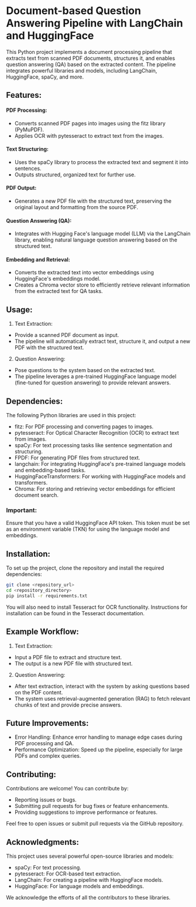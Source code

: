 # Document-based Question Answering Pipeline with LangChain and HuggingFace

This Python project implements a document processing pipeline that extracts text from scanned PDF documents, structures it, and enables question answering (QA) based on the extracted content. The pipeline integrates powerful libraries and models, including LangChain, HuggingFace, spaCy, and more.

## Features:

#### PDF Processing:

- Converts scanned PDF pages into images using the fitz library (PyMuPDF).
- Applies OCR with pytesseract to extract text from the images.

#### Text Structuring:

- Uses the spaCy library to process the extracted text and segment it into sentences.
- Outputs structured, organized text for further use.

#### PDF Output:

- Generates a new PDF file with the structured text, preserving the original layout and formatting from the source PDF.

#### Question Answering (QA):

- Integrates with Hugging Face's language model (LLM) via the LangChain library, enabling natural language question answering based on the structured text.

#### Embedding and Retrieval:

- Converts the extracted text into vector embeddings using HuggingFace's embeddings model.
- Creates a Chroma vector store to efficiently retrieve relevant information from the extracted text for QA tasks.

## Usage:
1. Text Extraction:
- Provide a scanned PDF document as input.
- The pipeline will automatically extract text, structure it, and output a new PDF with the structured text.
2. Question Answering:
- Pose questions to the system based on the extracted text.
- The pipeline leverages a pre-trained HuggingFace language model (fine-tuned for question answering) to provide relevant answers.

## Dependencies:

The following Python libraries are used in this project:

- fitz: For PDF processing and converting pages to images.
- pytesseract: For Optical Character Recognition (OCR) to extract text from images.
- spaCy: For text processing tasks like sentence segmentation and structuring.
- FPDF: For generating PDF files from structured text.
- langchain: For integrating HuggingFace's pre-trained language models and embedding-based tasks.
- HuggingFaceTransformers: For working with HuggingFace models and transformers.
- Chroma: For storing and retrieving vector embeddings for efficient document search.

### Important:

Ensure that you have a valid HuggingFace API token. This token must be set as an environment variable (TKN) for using the language model and embeddings.

## Installation:

To set up the project, clone the repository and install the required dependencies:

```bash
git clone <repository_url>
cd <repository_directory>
pip install -r requirements.txt
```

You will also need to install Tesseract for OCR functionality. Instructions for installation can be found in the Tesseract documentation.

## Example Workflow:

1. Text Extraction:

- Input a PDF file to extract and structure text.
- The output is a new PDF file with structured text.

2. Question Answering:

- After text extraction, interact with the system by asking questions based on the PDF content.
- The system uses retrieval-augmented generation (RAG) to fetch relevant chunks of text and provide precise answers.

## Future Improvements:

- Error Handling: Enhance error handling to manage edge cases during PDF processing and QA.
- Performance Optimization: Speed up the pipeline, especially for large PDFs and complex queries.

## Contributing:

Contributions are welcome! You can contribute by:

- Reporting issues or bugs.
- Submitting pull requests for bug fixes or feature enhancements.
- Providing suggestions to improve performance or features.

Feel free to open issues or submit pull requests via the GitHub repository.

## Acknowledgments:

This project uses several powerful open-source libraries and models:

- spaCy: For text processing.
- pytesseract: For OCR-based text extraction.
- LangChain: For creating a pipeline with HuggingFace models.
- HuggingFace: For language models and embeddings.

We acknowledge the efforts of all the contributors to these libraries.